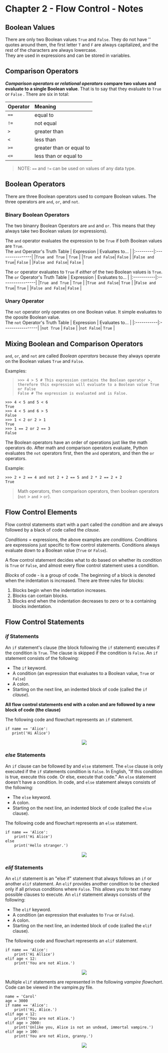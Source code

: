 # Chapter 2 - Flow Control - Notes 
## Boolean Values
There are only two Boolean values `True` and `False`.  They do not have '' quotes around them, the first letter `T` and `F` are always capitalized, and the rest of the characters are always lowercase.  
They are used in expressions and can be stored in variables. 

## Comparison Operators
***Comparison operators* or *relational operators* compare two values and evaluate to a single Boolean value**.  That is to say that they evaluate to `True` or `False` . There are six in total: 

|Operator | Meaning|
|:--------|:-------|
|  `==` | equal to |
| `!=` | not equal |
| `>` | greater than |
| `<` | less than |
| `>=` | greater than or equal to |
| `<=` | less than or equal to |

> NOTE: `==` and `!=` can be used on values of any data type. 

## Boolean Operators
There are three Boolean operators used to compare Boolean values. The three operators are `and`, `or`, and `not`. 

### Binary Boolean Operators
The two binanry Boolean Operators are `and` and `or`.  This means that they always take two Boolean values (or expressions). 

The `and` operator evaluates the expression to be `True` if both Boolean values are `True`.  
The `and` Operator's Truth Table
| Expression | Evaluates to... |
|:---------|:----------------|
|`True and True` | `True`   |
|`True and False`| `False`  |
|`False and True`| `False`  |
|`False and False`| `False` |

The `or` operator evaluates to `True` if *either* of the two Boolean values is `True`.  
The `or` Operator's Truth Table
| Expression | Evaluates to... |
|:-----------|:-----------------|
|`True and True` | `True`   |
|`True and False`| `True`  |
|`False and True`| `True`  |
|`False and False`| `False` |

### Unary Operator
The `not` operator only operates on one Boolean value.  It simple evaluates to the oposite Boolean value.  
The `not` Operator's Truth Table
| Expression | Evaluates to... |
|:-----------|:-----------------|
|`not True` | `False`   |
|`not False`| `True`  |

## Mixing Boolean and Comparison Operators
`and`, `or`, and `not` are called *Boolean operators* because they always operate on the Boolean values `True` and `False`.  

Examples:   
>    `>>> 4 > 5 # This expression contains the Boolean operator >, therefore this expression will evaluate to a Boolean value True or False`  
>    `False # The expression is evaluated and is False.`  

    >>> 4 < 5 and 5 < 6      
    True  
    >>> 4 < 5 and 6 > 5    
    False  
    >>> 1 < 2 or 2 > 1    
    True  
    >>> 1 == 2 or 2 == 3    
    False  

The Boolean operators have an order of operations just like the math operators do. After math and comparison operators evaluate, Python evaluates the `not` operators first, then the `and` operators, and then the `or` operators. 

Example:  

    >>> 2 + 2 == 4 and not 2 + 2 == 5 and 2 * 2 == 2 + 2  
    True  

> Math operators, then comparison operators, then boolean operators (`not` > `and` > `or`).    

## Flow Control Elements
Flow control statements start with a part called the *condition* and are always followed by a black of code called the *clause*.  

*Conditions* = expressions, the above examples are *conditions*.  Conditions are expressions just specific to flow control statements. Conditions always evaluate down to a Boolean value (`True` or `False`).   

A flow control statement decides what to do based on whether its condition is `True` or `False`, and almost every flow control statement uses a condition. 

*Blocks* of code - is a group of code.  The beginning of a block is denoted when the indentation is increased. There are three rules for blocks:
 1. Blocks begin when the indentation increases. 
 2. Blocks can contain blocks. 
 3. Blocks end when the indentation decreases to zero or to a containing blocks indentation. 

## Flow Control Statements
### *if* Statements
An `if` statement's clause (the block following the `if` statement) executes if the condition is `True`.  The clause is skipped if the condition is `False`.  An `if` statement consists of the following: 

- The `if` keyword. 
- A condition (an expression that evaluates to a Boolean value, `True` or `False`)
- A colon.
- Starting on the next line, an indented block of code (called the `if` *clause*).  

**All flow control statements end with a colon and are followed by a new block of code (the clause)**  

The following code and flowchart represents an `if` statement. 

    if name == 'Alice':  
       print('Hi Alice')  

<p align="center">
    <img src="if_statement_flow.png" />
</p>

### *else* Statements
An `if` clause can be followed by and `else` statement.  The `else` clause is only executed if the `if` statements condition is `False`. In English, "If this condition is true, execute this code. Or else, execute that code." An `else` statement doesn't have a condition. In code, and `else` statement always consists of the following: 

- The `else` keyword. 
- A colon. 
- Starting on the next line, an indented block of code (called the `else` clause).  

The following code and flowchart represents an `else` statement.  

    if name == 'Alice':  
        print('Hi Alice')  
    else
        print('Hello stranger.')

<p align="center">
    <img src="if_else_statement_flow.png" />
</p>

### *elif* Statements
An `elif` statement is an "else if" statement that always follows an `if` or another `elif` statement. An `elif` provides another condition to be checked only if all privous conditions where `False`. This allows you to text many possible clauses to execute. An `elif` statement always consists of the following:   

- The `elif` keyword. 
- A condition (an expression that evaluates to `True` or `False`). 
- A colon. 
- Starting on the next line, an indented block of code (called the `elif` clause).  

The following code and flowchart represents an `elif` statement.  

    if name == 'Alice':
        print('Hi Allice')
    elif age < 12:
        print('You are not Alice.') 

<p align="center">
    <img src="if_elif_statement_flow.png" />
</p>  

Multiple `elif` statements are represented in the following *vampire flowchart*.  Code can be viewed in the vampire.py file.  

    name = 'Carol'
    age = 3000
    if name == 'Alice':
        print('Hi, Alice.')
    elif age < 12:
        print('You are not Alice.')
    elif age > 2000:
        print('Unlike you, Alice is not an undead, immortal vampire.')
    elif age > 100:
        print('You are not Alice, granny.')

<p align="center">
    <img src="vampire_flow.png" />
</p>  



